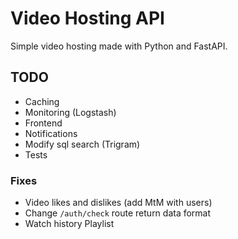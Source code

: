# Video Hosting API

Simple video hosting made with Python and FastAPI.

## TODO

- Caching
- Monitoring (Logstash)
- Frontend
- Notifications
- Modify sql search (Trigram)
- Tests

### Fixes

- Video likes and dislikes (add MtM with users)
- Change `/auth/check` route return data format
- Watch history Playlist